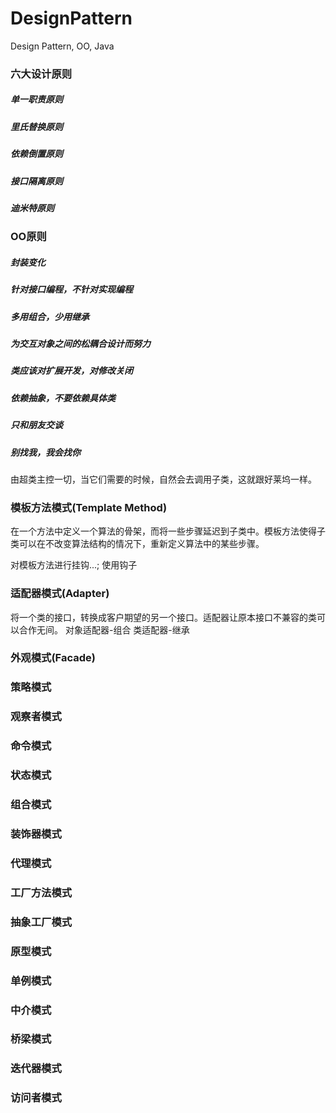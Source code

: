 # DesignPattern
Design Pattern, OO, Java

### 六大设计原则
##### 单一职责原则
##### 里氏替换原则
##### 依赖倒置原则
##### 接口隔离原则
##### 迪米特原则


### OO原则
##### 封装变化
##### 针对接口编程，不针对实现编程
##### 多用组合，少用继承
##### 为交互对象之间的松耦合设计而努力
##### 类应该对扩展开发，对修改关闭
##### 依赖抽象，不要依赖具体类
##### 只和朋友交谈
##### 别找我，我会找你
由超类主控一切，当它们需要的时候，自然会去调用子类，这就跟好莱坞一样。

 

### 模板方法模式(Template Method)
在一个方法中定义一个算法的骨架，而将一些步骤延迟到子类中。模板方法使得子类可以在不改变算法结构的情况下，重新定义算法中的某些步骤。

对模板方法进行挂钩...; 使用钩子


### 适配器模式(Adapter)
将一个类的接口，转换成客户期望的另一个接口。适配器让原本接口不兼容的类可以合作无间。
对象适配器-组合
类适配器-继承


### 外观模式(Facade)


### 策略模式


### 观察者模式


### 命令模式

### 状态模式

### 组合模式

### 装饰器模式

### 代理模式

### 工厂方法模式

### 抽象工厂模式

### 原型模式

### 单例模式

### 中介模式

### 桥梁模式

### 迭代器模式

### 访问者模式















